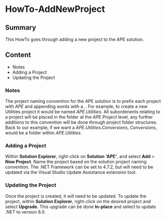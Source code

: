 # HowTo-AddNewProject

## Summary
This HowTo goes through adding a new project to the APE solution.

## Content
- Notes
- Adding a Project
- Updating the Project

### Notes
The project naming convention for the APE solution is to prefix each project with *APE* and appending
words with a *.*. For example, to create a new Utilities project it would be named *APE.Utilities*. All subordenents
relating to a project will be placed in the folder at the *APE.Project* level, any further additions to this convention
will be done through project folder structures. Back to our example, if we want a *APE.Utilities.Conversions*, *Conversions*, 
would be a folder within *APE.Utilities*.

### Adding a Project
Within **Solution Explorer**, right-click on **Solution 'APE'**, and select **Add** > **New Project**. Name the project
based on the solution project naming convention. The .NET Framework can be set to 4.7.2, but will need to be updated
via the Visual Studio Update Assistance extension tool.

### Updating the Project
Once the project is created, it will need to be updated. To update the project, within **Solution Explorer**, right-click on the 
desired project and select **Upgrade**. This upgrade can be done **In-place** and select to update .NET to version 8.0.